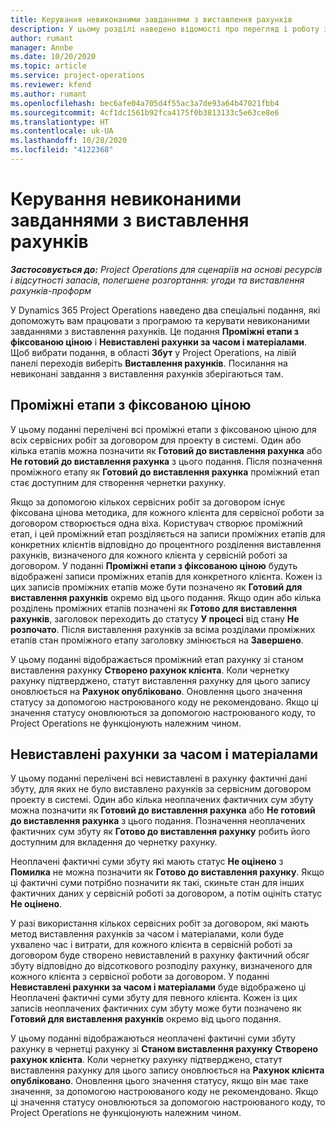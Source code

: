 ```yaml
---
title: Керування невиконаними завданнями з виставлення рахунків
description: У цьому розділі наведено відомості про перегляд і роботу з невиконаними завданнями з виставлення рахунків у Project Operations.
author: rumant
manager: Annbe
ms.date: 10/20/2020
ms.topic: article
ms.service: project-operations
ms.reviewer: kfend
ms.author: rumant
ms.openlocfilehash: bec6afe04a705d4f55ac3a7de93a64b47021fbb4
ms.sourcegitcommit: 4cf1dc1561b92fca4175f0b3813133c5e63ce8e6
ms.translationtype: HT
ms.contentlocale: uk-UA
ms.lasthandoff: 10/28/2020
ms.locfileid: "4122368"
---
```

# <a name="manage-the-billing-backlog"></a>Керування невиконаними завданнями з виставлення рахунків

_**Застосовується до:** Project Operations для сценаріїв на основі ресурсів і відсутності запасів, полегшене розгортання: угоди та виставлення рахунків-проформ_

У Dynamics 365 Project Operations наведено два спеціальні подання, які допоможуть вам працювати з програмою та керувати невиконаними завданнями з виставлення рахунків. Це подання **Проміжні етапи з фіксованою ціною** і **Невиставлені рахунки за часом і матеріалами**. Щоб вибрати подання, в області **Збут** у Project Operations, на лівій панелі переходів виберіть **Виставлення рахунків**. Посилання на невиконані завдання з виставлення рахунків зберігаються там.

## <a name="fixed-price-milestones"></a>Проміжні етапи з фіксованою ціною

У цьому поданні перелічені всі проміжні етапи з фіксованою ціною для всіх сервісних робіт за договором для проекту в системі. Один або кілька етапів можна позначити як **Готовий до виставлення рахунка** або **Не готовий до виставлення рахунка** з цього подання. Після позначення проміжного етапу як **Готовий до виставлення рахунка** проміжний етап стає доступним для створення чернетки рахунку.

Якщо за допомогою кількох сервісних робіт за договором існує фіксована цінова методика, для кожного клієнта для сервісної роботи за договором створюється одна віха. Користувач створює проміжний етап, і цей проміжний етап розділяється на записи проміжних етапів для конкретних клієнтів відповідно до процентного розділення виставлення рахунків, визначеного для кожного клієнта у сервісній роботі за договором. У поданні **Проміжні етапи з фіксованою ціною** будуть відображені записи проміжних етапів для конкретного клієнта. Кожен із цих записів проміжних етапів може бути позначено як **Готовий для виставлення рахунків** окремо від цього подання. Якщо один або кілька розділень проміжних етапів позначені як **Готово для виставлення рахунків**, заголовок переходить до статусу **У процесі** від стану **Не розпочато**. Після виставлення рахунків за всіма розділами проміжних етапів стан проміжного етапу заголовку змінюється на **Завершено**.

У цьому поданні відображається проміжний етап рахунку зі станом виставлення рахунку **Створено рахунок клієнта**. Коли чернетку рахунку підтверджено, статут виставлення рахунку для цього запису оновлюється на **Рахунок опубліковано**. Оновлення цього значення статусу за допомогою настроюваного коду не рекомендовано. Якщо ці значення статусу оновлюються за допомогою настроюваного коду, то Project Operations не функціонують належним чином.

## <a name="time-and-material-billing-backlog"></a>Невиставлені рахунки за часом і матеріалами

У цьому поданні перелічені всі невиставлені в рахунку фактичні дані збуту, для яких не було виставлено рахунків за сервісним договором проекту в системі. Один або кілька неоплачених фактичних сум збуту можна позначити як **Готовий до виставлення рахунка** або **Не готовий до виставлення рахунка** з цього подання. Позначення неоплачених фактичних сум збуту як **Готово до виставлення рахунку** робить його доступним для вкладення до чернетку рахунку.

Неоплачені фактичні суми збуту які мають статус **Не оцінено** з **Помилка** не можна позначити як **Готово до виставлення рахунку**. Якщо ці фактичні суми потрібно позначити як такі, скиньте стан для інших фактичних даних у сервісній роботі за договором, а потім оцініть статус **Не оцінено**.

У разі використання кількох сервісних робіт за договором, які мають метод виставлення рахунків за часом і матеріалами, коли буде ухвалено час і витрати, для кожного клієнта в сервісній роботі за договором буде створено невиставлений в рахунку фактичний обсяг збуту відповідно до відсоткового розподілу рахунку, визначеного для кожного клієнта з сервісної роботи за договором. У поданні **Невиставлені рахунки за часом і матеріалами** буде відображено ці Неоплачені фактичні суми збуту для певного клієнта. Кожен із цих записів неоплачених фактичних сум збуту може бути позначено як **Готовий для виставлення рахунків** окремо від цього подання.

У цьому поданні відображаються неоплачені фактичні суми збуту рахунку в чернетці рахунку зі **Станом виставлення рахунку** **Створено рахунок клієнта**. Коли чернетку рахунку підтверджено, статут виставлення рахунку для цього запису оновлюється на **Рахунок клієнта опубліковано**. Оновлення цього значення статусу, якщо він має таке значення, за допомогою настроюваного коду не рекомендовано. Якщо ці значення статусу оновлюються за допомогою настроюваного коду, то Project Operations не функціонують належним чином.
